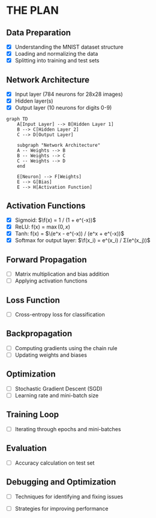 # THE PLAN

## Data Preparation
- [x] Understanding the MNIST dataset structure
- [x] Loading and normalizing the data
- [x] Splitting into training and test sets

## Network Architecture
- [x] Input layer (784 neurons for 28x28 images)
- [x] Hidden layer(s)
- [x] Output layer (10 neurons for digits 0-9)

```mermaid
graph TD
    A[Input Layer] --> B[Hidden Layer 1]
    B --> C[Hidden Layer 2]
    C --> D[Output Layer]

    subgraph "Network Architecture"
    A -- Weights --> B
    B -- Weights --> C
    C -- Weights --> D
    end

    E[Neuron] --> F[Weights]
    E --> G[Bias]
    E --> H[Activation Function]
```


## Activation Functions
- [x] Sigmoid: $\f(x) = 1 / (1 + e^(-x))$
- [x] ReLU: f(x) = $\max(0, x)$
- [x] Tanh: f(x) = $\(e^x - e^(-x)) / (e^x + e^(-x))$
- [x] Softmax for output layer: $\f(x_i) = e^(x_i) / Σ(e^(x_j))$

## Forward Propagation
- [ ] Matrix multiplication and bias addition
- [ ] Applying activation functions

## Loss Function
- [ ] Cross-entropy loss for classification

## Backpropagation
- [ ] Computing gradients using the chain rule
- [ ] Updating weights and biases

## Optimization
- [ ] Stochastic Gradient Descent (SGD)
- [ ] Learning rate and mini-batch size

## Training Loop
- [ ] Iterating through epochs and mini-batches

## Evaluation
- [ ] Accuracy calculation on test set

## Debugging and Optimization
- [ ] Techniques for identifying and fixing issues
- [ ] Strategies for improving performance

